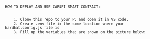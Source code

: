                                                                         HOW TO DEPLOY AND USE CARDFI SMART CONTRACT:


        1. Clone this repo to your PC and open it in VS code.
        2. Create .env file in the same location where your hardhat.config.js file is
        3. Fill up the variables that are shown on the picture below:

